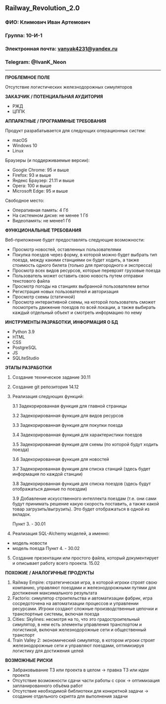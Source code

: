 ## Railway_Revolution_2.0

### ФИО: Климович Иван Артемович
### Группа: 10-И-1
### Электронная почта: vanyak4231@yandex.ru
### Telegram: @IvanK_Neon
---

**ПРОБЛЕМНОЕ ПОЛЕ**

Отсутствие логистических железнодорожных симуляторов

**ЗАКАЗЧИК / ПОТЕНЦИАЛЬНАЯ АУДИТОРИЯ**
- РЖД
- ЦППК

**АППАРАТНЫЕ / ПРОГРАММНЫЕ ТРЕБОВАНИЯ** 

Продукт разрабатывается для следующих операционных систем: 
* macOS
* Windows 10
* Linux

Браузеры (и поддерживаемые версии):
- Google Chrome: 95 и выше
- Firefox: 93 и выше
- Яндекс Браузер: 21.11 и выше
- Opera: 100 и выше
- Microsoft Edge: 95 и выше

Свободное место:
- Оперативная память: 4 Гб
- На системном диске: не менее 1 Гб
- Видеопамять: не менее1 Гб

**ФУНКЦИОНАЛЬНЫЕ ТРЕБОВАНИЯ**

Веб-приложение будет предоставлять следующие возможности:
- Просмотр новостей, оставленных пользователями
- Покупка поездов через форму, в которой можно будет выбрать тип поезда, между какими станциями он будет ходить, а также стоимость одного билета (только для пригородного и экспресса)
- Просмотр всех видов ресурсов, которые переврзят грузовые поезда
- Пользователь может оставить свою новость путем отправки текстового файла
- Просмотр погоды на станциях выбранной пользователем ветки
- Регистрация новых пользователей и авторизация
- Просмотр схемы (статичной)
- Просмотр интерактивной схемы, на которой пользователь сможет посмотреть движение поездов по всей локации, а также выбирать каждый отдельный объект и смотреть информацию по нему

**ИНСТРУМЕНТЫ РАЗРАБОТКИ, ИНФОРМАЦИЯ О БД**
* Python 3.9
*	HTML
*	CSS
*	PostgreSQL
*	JS
*	SQLiteStudio

**ЭТАПЫ РАЗРАБОТКИ**

1. Создание техническое задание 30.11
2. Создание git репозитория 14.12
3. Реализация следующих функций:

   3.1 Задекорированная функция для главной страницы

   3.2 Задекорированная функция для видов ресурсов

   3.3 Задекорированная функция для покупки поезда

   3.4 Задекорированная функция для характеристики поездов

   3.5 Задекорированная функция для схемы (по которой будут ходить поезда)

   3.6 Задекорированная функция для новостей

   3.7 Задекорированная функция для списка станций (здесь будет информация по каждой станции)

   3.8 Задекорированная функция для списка поездов (здесь будут отображаться данные по поездам)

   3.9 Добавление искусственного интеллекта поездам (т.е. они сами будут принимать решение какую скорость поставить, а также какой товар загрузить/выгрузить). Это будет отображаться в одной из вкладок.

   Пункт 3. - 30.01

4. Реализация SQL-Alchemy моделей, а именно:
- модель новости
- модель поезда
Пункт 4. - 30.02

5. Создание презентации или простого файла, который документирует и описывает работу всего проекта. 15.02

**ПОХОЖИЕ / АНАЛОГИЧНЫЕ ПРОДУКТЫ**

1. Railway Empire: стратегическая игра, в которой игроки строят свою компанию, управляют поездами и железнодорожными путями для достижения максимального результата
2. Factorio: cимулятор строительства и автоматизации фабрик, игра сосредоточена на автоматизации процессов и управлении ресурсами. Игроки создают сложные производственные цепочки и транспортные системы, включая поезда
3. Cities: Skylines: несмотря на то, что это градостроительный симулятор, в нем есть элементы управления транспортом и логистикой, включая железнодорожные сети и общественный транспорт
4. Train Valley 2: экономический симулятор, в котором игроки строят железнодорожные сети и управляют поездами, оптимизируя логистику для достижения целей

**ВОЗМОЖНЫЕ РИСКИ**
- Забраковывание ТЗ или проекта в целом -> правка ТЗ или идеи проекта
- Отсутствие возможности сдачи части работы с срок -> оптимизация запланированного объёма работ
- Отсутствие необходимой библиотеки для конкретной задачи -> создание отдельного скрипта для выполнения задачи
